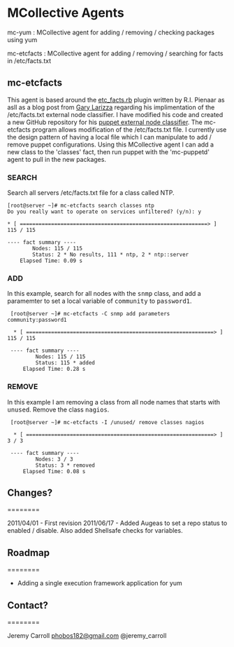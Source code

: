# MCollective Agents

mc-yum : MCollective agent for adding / removing / checking packages using yum

mc-etcfacts : MCollective agent for adding / removing / searching for facts in /etc/facts.txt

## mc-etcfacts

This agent is based around the [etc_facts.rb](https://github.com/ripienaar/facter-facts/blob/master/etcfacts/etc_facts.rb) plugin written by R.I. Pienaar as asll as a blog post from [Gary Larizza](http://glarizza.posterous.com/our-puppet-external-node-infrastructure) regarding his implimentation of the /etc/facts.txt external node classifier. I have modified his code and created a new GitHub repository for his [puppet external node classifier](https://github.com/phobos182/puppet-classifier-etcfacts). The mc-etcfacts program allows modification of the /etc/facts.txt file. I currently use the design pattern of having a local file which I can manipulate to add / remove puppet configurations. Using this MCollective agent I can add a new class to the 'classes' fact, then run puppet with the 'mc-puppetd' agent to pull in the new packages.

### SEARCH
Search all servers /etc/facts.txt file for a class called NTP.

    [root@server ~]# mc-etcfacts search classes ntp
    Do you really want to operate on services unfiltered? (y/n): y
    
    * [ ============================================================> ] 115 / 115
    
    ---- fact summary ----
            Nodes: 115 / 115
            Status: 2 * No results, 111 * ntp, 2 * ntp::server
        Elapsed Time: 0.09 s

### ADD
In this example, search for all nodes with the <tt>snmp</tt> class, and add a paramemter to set a local variable of <tt>community</tt> to <tt>password1</tt>.

     [root@server ~]# mc-etcfacts -C snmp add parameters community:password1
     
      * [ ============================================================> ] 115 / 115
     
     ---- fact summary ----
             Nodes: 115 / 115
             Status: 115 * added
         Elapsed Time: 0.28 s

### REMOVE
In this example I am removing a class from all node names that starts with <tt>unused</tt>. Remove the class <tt>nagios</tt>.

     [root@server ~]# mc-etcfacts -I /unused/ remove classes nagios

      * [ ============================================================> ] 3 / 3
     
     ---- fact summary ----
             Nodes: 3 / 3
             Status: 3 * removed
         Elapsed Time: 0.08 s

## Changes?
========

2011/04/01 - First revision
2011/06/17 - Added Augeas to set a repo status to enabled / disable. Also added Shellsafe checks for variables.

## Roadmap
========
* Adding a single execution framework application for yum

## Contact?
========

Jeremy Carroll <phobos182@gmail.com> @jeremy_carroll
